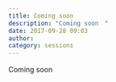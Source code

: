```yaml
---
title: Coming soon　
description: "Coming soon　"
date: 2017-09-28 09:03
author: 
category: sessions
---
```

Coming soon　